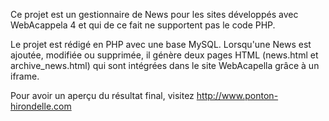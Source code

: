 Ce projet est un gestionnaire de News pour les sites développés avec WebAcappela 4 et qui de ce fait ne supportent pas le code PHP.

Le projet est rédigé en PHP avec une base MySQL. Lorsqu'une News est ajoutée, modifiée ou supprimée, il génère deux pages HTML 
(news.html et archive_news.html) qui sont intégrées dans le site WebAcapella grâce à un iframe.

Pour avoir un aperçu du résultat final, visitez http://www.ponton-hirondelle.com
